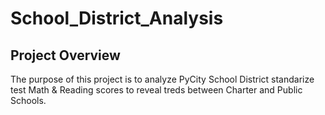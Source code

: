 # School_District_Analysis

## Project Overview

The purpose of this project is to analyze PyCity School District standarize test Math & Reading scores to reveal treds between Charter and Public Schools.
